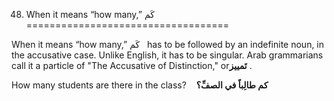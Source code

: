 48. When it means “how many,” کَم  
===================================

When it means “how many,” کَم   has to be followed by an indefinite
noun, in the accusative case. Unlike English, it has to be singular.
Arab grammarians call it a particle of "The Accusative of Distinction,"
or**تَمييز** .

How many students are there in the class?    **کم طالِباً في الصفِّ؟**


